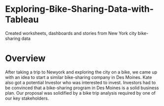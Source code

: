 # Exploring-Bike-Sharing-Data-with-Tableau
Created worksheets, dashboards and stories from New York city bike-sharing data

# Overview
After taking a trip to Newyork and exploring the city on a bike, we came up with an idea to start a similar bike-sharing company in Des Moines. Kate also got a potential Investor who was interested to invest. Investors had to be convinced that a bike-sharing program in Des Moines is a solid business plan. Our proposal was solidified by a bike trip analysis required by one of our key stakeholders.



